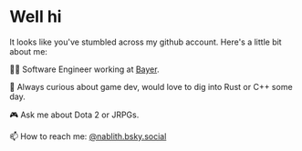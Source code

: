 # Well hi

It looks like you've stumbled across my github account. Here's a little bit about me:

👨‍💻  Software Engineer working at [Bayer](https://www.bayer.com).

🤔  Always curious about game dev, would love to dig into Rust or C++ some day.

🎮  Ask me about Dota 2 or JRPGs.

📫  How to reach me: [@nablith.bsky.social](https://bsky.app/profile/nablith.bsky.social)

<!--
**richardziegler/richardziegler** is a ✨ _special_ ✨ repository because its `README.md` (this file) appears on your GitHub profile.

Here are some ideas to get you started:

- 🔭 I’m currently working on ...
- 🌱 I’m currently learning ...
- 👯 I’m looking to collaborate on ...
- 🤔 I’m looking for help with ...
- 💬 Ask me about ...
- 📫 How to reach me: ...
- 😄 Pronouns: ...
- ⚡ Fun fact: ...
-->
